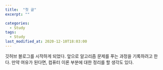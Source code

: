 ```yaml
---
title:  "첫 글"
excerpt: ""

categories:
  - Study
tags:
  - Study
last_modified_at: 2020-12-10T18:03:00
---
```


깃허브 블로그를 시작하게 되었다. 앞으로 알고리즘 문제를 푸는 과정을 기록하려고 한다.
만약 여유가 된다면, 컴퓨터 이론 부분에 대한 정리를 할 생각도 있다.
